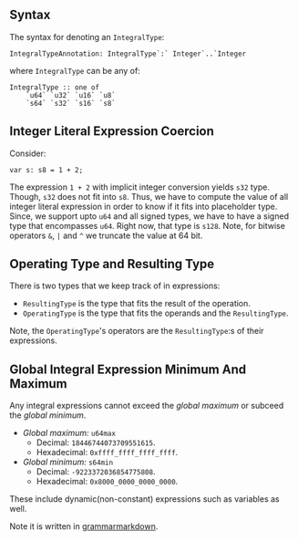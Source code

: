 ## Syntax

The syntax for denoting an `IntegralType`:
```bnf
IntegralTypeAnnotation: IntegralType`:` Integer`..`Integer
```

where `IntegralType` can be any of:

```
IntegralType :: one of 
    `u64` `u32` `u16` `u8`
    `s64` `s32` `s16` `s8`
```

## Integer Literal Expression Coercion

Consider:
```
var s: s8 = 1 + 2;
```

The expression `1 + 2` with implicit integer conversion yields `s32` type. Though, `s32` does
not fit into `s8`. Thus, we have to compute the value of all integer literal
expression in order to know if it fits into placeholder type. Since, we support upto
`u64` and all signed types, we have to have a signed type that encompasses `u64`.
Right now, that type is `s128`. Note, for bitwise operators `&`, `|` and `^` we truncate the value at 64 bit.

## Operating Type and Resulting Type
There is two types that we keep track of in expressions:

* `ResultingType` is the type that fits the result of the operation.
* `OperatingType` is the type that fits the operands and the `ResultingType`.

Note, the `OperatingType`'s operators are the `ResultingType`:s of their expressions.

## Global Integral Expression Minimum And Maximum
Any integral expressions cannot exceed the *global maximum* or subceed the *global minimum*.

* *Global maximum:* `u64max` 
  * Decimal: `18446744073709551615`.
  * Hexadecimal: `0xffff_ffff_ffff_ffff`.
* *Global minimum:* `s64min`
  * Decimal: `-9223372036854775808`.
  * Hexadecimal: `0x8000_0000_0000_0000`.

These include dynamic(non-constant) expressions such as variables as well.

Note it is written in [grammarmarkdown](https://github.com/rbuckton/grammarkdown).


